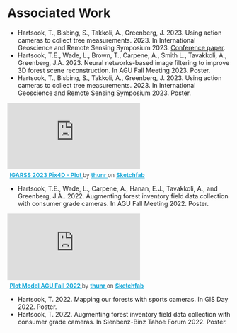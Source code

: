 # Associated Work
- Hartsook, T., Bisbing, S., Takkoli, A., Greenberg, J. 2023. Using action cameras to collect tree measurements. 2023. In International Geoscience and Remote Sensing Symposium 2023. [Conference paper](https://ieeexplore.ieee.org/abstract/document/10282278).
- Hartsook, T.E., Wade, L., Brown, T., Carpene, A., Smith L., Tavakkoli, A., Greenberg, J.A. 2023. Neural networks-based image filtering to improve 3D forest scene reconstruction. In AGU Fall Meeting 2023. Poster.
- Hartsook, T., Bisbing, S., Takkoli, A., Greenberg, J. 2023. Using action cameras to collect tree measurements. 2023. In International Geoscience and Remote Sensing Symposium 2023. Poster.
<div class="sketchfab-embed-wrapper"> <iframe title="IGARSS 2023 Pix4D - Plot" frameborder="0" allowfullscreen mozallowfullscreen="true" webkitallowfullscreen="true" allow="autoplay; fullscreen; xr-spatial-tracking" xr-spatial-tracking execution-while-out-of-viewport execution-while-not-rendered web-share src="https://sketchfab.com/models/47c6adf0fc1c40c0926b61d8545163ec/embed"> </iframe> <p style="font-size: 13px; font-weight: normal; margin: 5px; color: #4A4A4A;"> <a href="https://sketchfab.com/3d-models/igarss-2023-pix4d-plot-47c6adf0fc1c40c0926b61d8545163ec?utm_medium=embed&utm_campaign=share-popup&utm_content=47c6adf0fc1c40c0926b61d8545163ec" target="_blank" rel="nofollow" style="font-weight: bold; color: #1CAAD9;"> IGARSS 2023 Pix4D - Plot </a> by <a href="https://sketchfab.com/thunr?utm_medium=embed&utm_campaign=share-popup&utm_content=47c6adf0fc1c40c0926b61d8545163ec" target="_blank" rel="nofollow" style="font-weight: bold; color: #1CAAD9;"> thunr </a> on <a href="https://sketchfab.com?utm_medium=embed&utm_campaign=share-popup&utm_content=47c6adf0fc1c40c0926b61d8545163ec" target="_blank" rel="nofollow" style="font-weight: bold; color: #1CAAD9;">Sketchfab</a></p></div>

- Hartsook, T.E., Wade, L., Carpene, A., Hanan, E.J., Tavakkoli, A., and Greenberg, J.A.. 2022. Augmenting forest inventory field data collection with consumer grade cameras. In AGU Fall Meeting 2022. Poster.
<div class="sketchfab-embed-wrapper"> <iframe title="Plot Model AGU Fall 2022" frameborder="0" allowfullscreen mozallowfullscreen="true" webkitallowfullscreen="true" allow="autoplay; fullscreen; xr-spatial-tracking" xr-spatial-tracking execution-while-out-of-viewport execution-while-not-rendered web-share src="https://sketchfab.com/models/698ddd54f3214f6da2cab941c2679606/embed"> </iframe> <p style="font-size: 13px; font-weight: normal; margin: 5px; color: #4A4A4A;"> <a href="https://sketchfab.com/3d-models/plot-model-agu-fall-2022-698ddd54f3214f6da2cab941c2679606?utm_medium=embed&utm_campaign=share-popup&utm_content=698ddd54f3214f6da2cab941c2679606" target="_blank" rel="nofollow" style="font-weight: bold; color: #1CAAD9;"> Plot Model AGU Fall 2022 </a> by <a href="https://sketchfab.com/thunr?utm_medium=embed&utm_campaign=share-popup&utm_content=698ddd54f3214f6da2cab941c2679606" target="_blank" rel="nofollow" style="font-weight: bold; color: #1CAAD9;"> thunr </a> on <a href="https://sketchfab.com?utm_medium=embed&utm_campaign=share-popup&utm_content=698ddd54f3214f6da2cab941c2679606" target="_blank" rel="nofollow" style="font-weight: bold; color: #1CAAD9;">Sketchfab</a></p></div>

- Hartsook, T. 2022. Mapping our forests with sports cameras. In GIS Day 2022. Poster.
- Hartsook, T. 2022. Augmenting forest inventory field data collection with consumer grade cameras. In Sienbenz-Binz Tahoe Forum 2022. Poster.